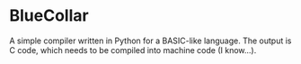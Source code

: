 # BlueCollar
A simple compiler written in Python for a BASIC-like language. The output is C code, which needs to be compiled into machine code (I know...).